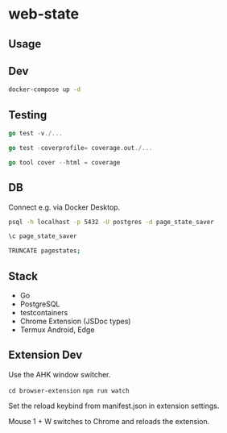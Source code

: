 # web-state

## Usage

## Dev

```bash
docker-compose up -d
```

## Testing

```go
go test -v./...

go test -coverprofile= coverage.out./...

go tool cover --html = coverage
```

## DB

Connect e.g. via Docker Desktop.

```bash
psql -h localhost -p 5432 -U postgres -d page_state_saver

\c page_state_saver

TRUNCATE pagestates;
```

## Stack

- Go
- PostgreSQL
- testcontainers
- Chrome Extension (JSDoc types)
- Termux Android, Edge

## Extension Dev

Use the AHK window switcher.

`cd browser-extension`
`npm run watch`

Set the reload keybind from manifest.json in extension settings.

Mouse 1 + W switches to Chrome and reloads the extension.
